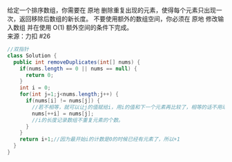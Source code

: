 给定一个排序数组，你需要在 原地 删除重复出现的元素，使得每个元素只出现一次，返回移除后数组的新长度。
不要使用额外的数组空间，你必须在 原地 修改输入数组 并在使用 O(1) 额外空间的条件下完成。  
来源：力扣 #26  
```java
//双指针
class Solution {
  public int removeDuplicates(int[] nums) {
    if(nums.length == 0 || nums == null) {
      return 0;
    }
    int i = 0;
    for(int j=1;j<nums.length;j++) {
      if(nums[i] != nums[j]) {
        //若不相等，就可以让j的值赋给i，用i的值和下一个元素再比较了，相等的话不用动，因为i和j是一个值，只是下标变了
        nums[++i] = nums[j];
        //i的长度记录数组不重复元素的个数。
      }
    }
    return i+1;//因为最开始i的计数是0的时候已经有元素了，所以+1
  }
}
```
